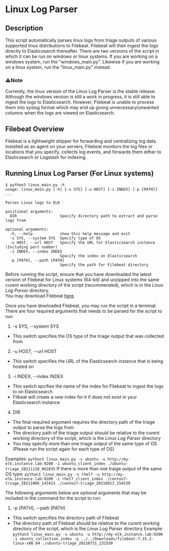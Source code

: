 # Linux Log Parser
## Description
This script automatically parses linux logs from triage outputs of various supported linux distributions to Filebeat. Filebeat will then ingest the logs directly to Elasticsearch thereafter.
There are two versions of the script in which it can be run on windows or linux systems. If you are working on a windows system, run the "windows_main.py". Likewise if you are working on a linux system, run the "linux_main.py" instead.
### ⚠️Note
Currently, the linux version of the Linux Log Parser is the stable release. Although the windows version is still a work in progress, it is still able to ingest the logs to Elasticsearch. However, Filebeat is unable to process them into syslog format which may end up giving unnecessary/unwanted columns when the logs are viewed on Elasticsearch.
## Filebeat Overview
Filebeat is a lightweight shipper for forwarding and centralizing log data. Installed as an agent on your servers, Filebeat monitors the log files or locations that you specify, collects log events, and forwards them either to Elasticsearch or Logstash for indexing.
## Running Linux Log Parser (For Linux systems)
```
$ python3 linux_main.py -h
usage: linux_main.py [-h] [-s SYS] [-u HOST] [-i INDEX] [-p [PATH]] ...

Parses Linux logs to ELK

positional arguments:
  DIR                   Specify directory path to extract and parse logs from

optional arguments:
  -h, --help            show this help message and exit
  -s SYS, --system SYS  Specify type of OS
  -u HOST, --url HOST   Specify the URL for Elasticsearch instance (Including port number)
  -i INDEX, --index INDEX
                        Specify the index on Elasticsearch
  -p [PATH], --path [PATH]
                        Specify the path for Filebeat directory
```
Before running the script, ensure that you have downloaded the latest version of Filebeat for Linux systems (64-bit) and unzipped into the same curent working directory of the script (recommended), which is in the *Linux Log Parser* directory.  
You may download Filebeat [here](https://www.elastic.co/downloads/beats/filebeat).

Once you have dowloaded Filebeat, you may run the script in a terminal.
There are four required arguments that needs to be parsed for the script to run:
1. -s SYS, --system SYS
  - This switch specifies the OS type of the triage output that was collected from
2. -u HOST, --url HOST
  - This switch specifies the URL of the Elasticsearch instance that is being hosted on
3. -i INDEX, --index INDEX
  - This switch spcifies the name of the index for Filebeat to ingest the logs to on Elasticsearch
  - Filbeat will create a new index for it if does not exist in your Elasticsearch instance
4. DIR
  - The final required argument requires the directory path of the triage output to parse the logs from
  - The directory path of the triage output should be relative to the curent working directory of the script, which is the *Linux Log Parser* directory
  - You may specify more than one triage output of the same type of OS (Please run the script again for each type of OS)

Examples:
  `python3 linux_main.py -s ubuntu -u http://my-elk.instance.lab:9200 -i ubuntu_client_index ./ubuntu-triage_20211110_062835`
  If there is more than one traige output of the same OS type:
  `python3 linux_main.py -s rhel7 -u http://my-elk.instance.lab:9200 -i rhel7_client_index ./centos7-triage_20211006_143423 ./centos7-triage_20210913_154539`

The following arguments below are optional arguments that may be included in the command for the script to run:
1. -p [PATH], --path [PATH]
  - This switch specifies the directory path of Filebeat
  - The directory path of Filebeat should be relative to the curent working directory of the script, which is the *Linux Log Parser* directory
  Example:
  `python3 linux_main.py -s ubuntu -u http://my-elk.instance.lab:9200 -i ubuntu_collection_index -p ../../Downloads/filebeat-7.15.2-linux-x86_64 ./ubuntu-triage_20210731_231550`
